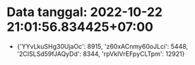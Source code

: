 # Data tanggal: 2022-10-22 21:01:56.834425+07:00

* {'YYvLkuSHg30UjaOc': 8915, 'z60xACnmy60oJLci': 5448, '2CISLSd59fJAQyDd': 8344, 'rpVkIVrEFpyCLTpm': 12921}
